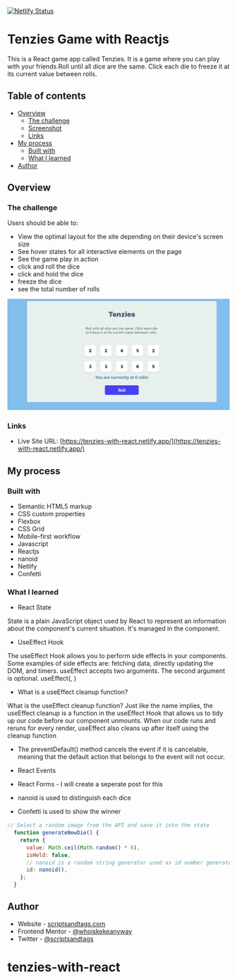 [![Netlify Status](https://api.netlify.com/api/v1/badges/d3f36a72-b765-4e49-b1fe-b4689b58c19a/deploy-status)](https://app.netlify.com/sites/tenzies-with-react/deploys)


# Tenzies Game with Reactjs

This is a React game app called Tenzies. It is a game where you can play with your friends.Roll until all dice are the same. Click each die to freeze it at its
current value between rolls.

## Table of contents

- [Overview](#overview)
  - [The challenge](#the-challenge)
  - [Screenshot](#screenshot)
  - [Links](#links)
- [My process](#my-process)
  - [Built with](#built-with)
  - [What I learned](#what-i-learned)
- [Author](#author)

## Overview

### The challenge

Users should be able to:

- View the optimal layout for the site depending on their device's screen size
- See hover states for all interactive elements on the page
- See the game play in action
- click and roll the dice
- click and hold the dice
- freeze the dice
- see the total number of rolls

![](screenshot.png)

### Links

- Live Site URL: [https://tenzies-with-react.netlify.app/](https://tenzies-with-react.netlify.app/)

## My process

### Built with

- Semantic HTML5 markup
- CSS custom properties
- Flexbox
- CSS Grid
- Mobile-first workflow
- Javascript
- Reactjs
- nanoid
- Netlify
- Confetti


### What I learned


- React State

State is a plain JavaScript object used by React to represent an information about the component's current situation. It's managed in the component.

- UseEffect Hook

The useEffect Hook allows you to perform side effects in your components. Some examples of side effects are: fetching data, directly updating the DOM, and timers. useEffect accepts two arguments. The second argument is optional. useEffect(<function>, <dependency>)

- What is a useEffect cleanup function?

What is the useEffect cleanup function? Just like the name implies, the useEffect cleanup is a function in the useEffect Hook that allows us to tidy up our code before our component unmounts. When our code runs and reruns for every render, useEffect also cleans up after itself using the cleanup function

- The preventDefault() method cancels the event if it is cancelable, meaning that the default action that belongs to the event will not occur.

- React Events
- React Forms - I will create a seperate post for this
- nanoid is used to distinguish each dice
- Confetti is used to show the winner

```js
// Select a random image from the API and save it into the state
  function generateNewDie() {
    return {
      value: Math.ceil(Math.random() * 6),
      isHeld: false,
      // nanoid is a random string generator used as id number generator for each die
      id: nanoid(),
    };
  }
```

## Author

- Website - [scriptsandtags.com](https://www.scriptsandtags.com/)
- Frontend Mentor - [@whoiskekeanyway](https://www.frontendmentor.io/profile/whoiskekeanyway)
- Twitter - [@scriptsandtags](https://www.twitter.com/scriptsandtags)
# tenzies-with-react
